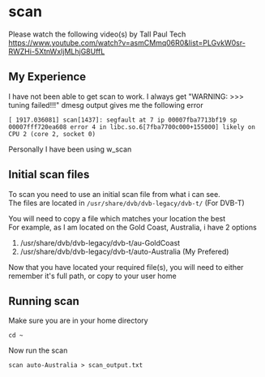 # scan
Please watch the following video(s) by Tall Paul Tech<br>
https://www.youtube.com/watch?v=asmCMmq06R0&list=PLGvkW0sr-RWZHi-5XtnWxIjMLhjG8UffL

## My Experience
I have not been able to get scan to work.  I always get "WARNING: >>> tuning failed!!!"
dmesg output gives me the following error 
```
[ 1917.036081] scan[1437]: segfault at 7 ip 00007fba7713bf19 sp 00007fff720ea608 error 4 in libc.so.6[7fba7700c000+155000] likely on CPU 2 (core 2, socket 0)
```

Personally I have been using w_scan


## Initial scan files
To scan you need to use an initial scan file from what i can see. <br>
The files are located in ```/usr/share/dvb/dvb-legacy/dvb-t/```  (For DVB-T)

You will need to copy a file which matches your location the best<br>
For example, as I am located on the Gold Coast, Australia, i have 2 options
1. /usr/share/dvb/dvb-legacy/dvb-t/au-GoldCoast<br>
2. /usr/share/dvb/dvb-legacy/dvb-t/auto-Australia (My Prefered)

Now that you have located your required file(s), you will need to either remember it's full path, or copy to your user home

## Running scan

Make sure you are in your home directory
```
cd ~
```

Now run the scan 
```
scan auto-Australia > scan_output.txt
```




